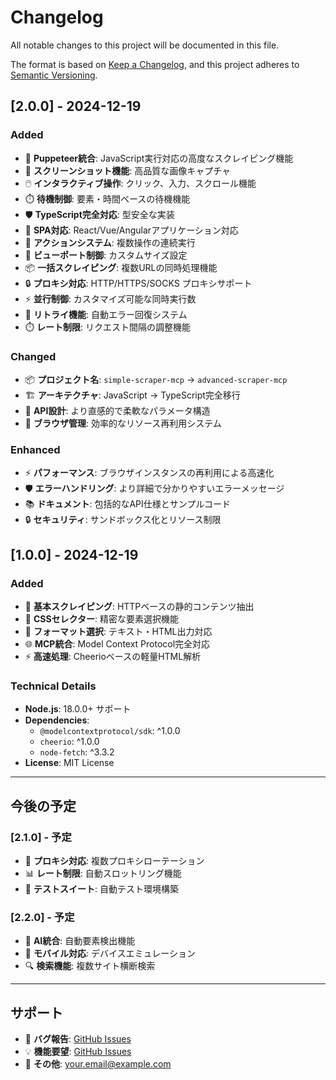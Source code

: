# Changelog

All notable changes to this project will be documented in this file.

The format is based on [Keep a Changelog](https://keepachangelog.com/en/1.0.0/),
and this project adheres to [Semantic Versioning](https://semver.org/spec/v2.0.0.html).

## [2.0.0] - 2024-12-19

### Added
- 🚀 **Puppeteer統合**: JavaScript実行対応の高度なスクレイピング機能
- 📸 **スクリーンショット機能**: 高品質な画像キャプチャ
- 🖱️ **インタラクティブ操作**: クリック、入力、スクロール機能
- ⏱️ **待機制御**: 要素・時間ベースの待機機能
- 🛡️ **TypeScript完全対応**: 型安全な実装
- 📱 **SPA対応**: React/Vue/Angularアプリケーション対応
- 🔧 **アクションシステム**: 複数操作の連続実行
- 🎯 **ビューポート制御**: カスタムサイズ設定
- 📦 **一括スクレイピング**: 複数URLの同時処理機能
- 🔒 **プロキシ対応**: HTTP/HTTPS/SOCKS プロキシサポート
- ⚡ **並行制御**: カスタマイズ可能な同時実行数
- 🔁 **リトライ機能**: 自動エラー回復システム
- ⏱️ **レート制限**: リクエスト間隔の調整機能

### Changed
- 📦 **プロジェクト名**: `simple-scraper-mcp` → `advanced-scraper-mcp`
- 🏗️ **アーキテクチャ**: JavaScript → TypeScript完全移行
- 📝 **API設計**: より直感的で柔軟なパラメータ構造
- 🔄 **ブラウザ管理**: 効率的なリソース再利用システム

### Enhanced
- ⚡ **パフォーマンス**: ブラウザインスタンスの再利用による高速化
- 🛡️ **エラーハンドリング**: より詳細で分かりやすいエラーメッセージ
- 📚 **ドキュメント**: 包括的なAPI仕様とサンプルコード
- 🔒 **セキュリティ**: サンドボックス化とリソース制限

## [1.0.0] - 2024-12-19

### Added
- 🔧 **基本スクレイピング**: HTTPベースの静的コンテンツ抽出
- 🎯 **CSSセレクター**: 精密な要素選択機能
- 📄 **フォーマット選択**: テキスト・HTML出力対応
- 🌐 **MCP統合**: Model Context Protocol完全対応
- ⚡ **高速処理**: Cheerioベースの軽量HTML解析

### Technical Details
- **Node.js**: 18.0.0+ サポート
- **Dependencies**: 
  - `@modelcontextprotocol/sdk`: ^1.0.0
  - `cheerio`: ^1.0.0
  - `node-fetch`: ^3.3.2
- **License**: MIT License

---

## 今後の予定

### [2.1.0] - 予定
- 🔄 **プロキシ対応**: 複数プロキシローテーション
- 📊 **レート制限**: 自動スロットリング機能
- 🧪 **テストスイート**: 自動テスト環境構築

### [2.2.0] - 予定
- 🤖 **AI統合**: 自動要素検出機能
- 📱 **モバイル対応**: デバイスエミュレーション
- 🔍 **検索機能**: 複数サイト横断検索

---

## サポート

- 🐛 **バグ報告**: [GitHub Issues](https://github.com/your-username/advanced-scraper-mcp/issues)
- 💡 **機能要望**: [GitHub Issues](https://github.com/your-username/advanced-scraper-mcp/issues)
- 📧 **その他**: your.email@example.com 